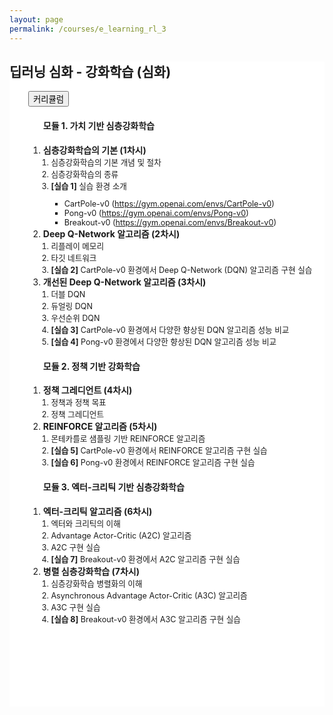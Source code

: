 ```yaml
---
layout: page
permalink: /courses/e_learning_rl_3
---
```


<section>
    <div class="cw-content container-fluid">
        <div class="cyw-container">
            <div class="container">
                <!--Start Container Div-->
                <div style="background-color:white;" class="container-fluid">
                        <!--Start Content Grid-->
                        <section class="row content" style="padding-bottom:100px">
                            <section class="content-wrapper title-section">
                                <h2 class="title-level-2">딥러닝 심화 - 강화학습 (심화)</h2>
                            </section>
                            <section style="padding: 0px 30px; width:100%" class="content-wrapper">
                                <div class="article-content-1 research-content">
                                    <div class="row">
                                        <div class="col-lg-12 col-md-12">
                                            <article>
                                                <button class="accordion">커리큘럼</button>
                                            </article>
                                        </div>
                                    </div>
                                    <div class="row">
                                        <div class="col-lg-6 col-md-6">
                                                <ol class="study">
                                                    <h4 class="title-level-4 year">모듈 1. 가치 기반 심층강화학습</h4>
                                                    <li>
                                                        <span style="font-weight: bold">심층강화학습의 기본 (1차시)</span>
                                                        <a href="#">
                                                            <i class="fa fa-link" aria-hidden="true"></i>
                                                        </a>
                                                        <ol style="padding-left: 1.0em; font-size: 0.9em">
                                                            <li> 심층강화학습의 기본 개념 및 절차</li>
                                                            <li> 심층강화학습의 종류</li>
                                                            <li> <strong>[실습 1]</strong> 실습 환경 소개</li>
                                                            <ul>
                                                                <li>CartPole-v0 (<a href="https://gym.openai.com/envs/CartPole-v0/" target="_blank">https://gym.openai.com/envs/CartPole-v0</a>)</li>
                                                                <li>Pong-v0 (<a href="https://gym.openai.com/envs/Pong-v0/" target="_blank">https://gym.openai.com/envs/Pong-v0</a>)</li>
                                                                <li>Breakout-v0 (<a href="https://gym.openai.com/envs/Breakout-v0/" target="_blank">https://gym.openai.com/envs/Breakout-v0</a>)</li>
                                                            </ul>
                                                        </ol>
                                                    </li>
                                                    <li>
                                                        <span style="font-weight: bold">Deep Q-Network 알고리즘 (2차시)</span>
                                                        <a href="#">
                                                            <i class="fa fa-link" aria-hidden="true"></i>
                                                        </a>
                                                        <ol style="padding-left: 1.0em; font-size: 0.9em">
                                                            <li> 리플레이 메모리</li>
                                                            <li> 타깃 네트워크</li>
                                                            <li> <strong>[실습 2]</strong> CartPole-v0 환경에서 Deep Q-Network (DQN) 알고리즘 구현 실습</li>
                                                        </ol>
                                                    </li>
                                                    <li>
                                                        <span style="font-weight: bold">개선된 Deep Q-Network 알고리즘 (3차시)</span>
                                                        <a href="#">
                                                            <i class="fa fa-link" aria-hidden="true"></i>
                                                        </a>
                                                        <ol style="padding-left: 1.0em; font-size: 0.9em">
                                                            <li> 더블 DQN</li>
                                                            <li> 듀얼링 DQN</li>
                                                            <li> 우선순위 DQN</li>
                                                            <li> <strong>[실습 3]</strong> CartPole-v0 환경에서 다양한 향상된 DQN 알고리즘 성능 비교</li>
                                                            <li> <strong>[실습 4]</strong> Pong-v0 환경에서 다양한 향상된 DQN 알고리즘 성능 비교</li>
                                                        </ol>
                                                    </li>
                                                </ol>
                                        </div>
                                        <div class="col-lg-6 col-md-6">
                                                <ol class="study">
                                                    <h4 class="title-level-4 year">모듈 2. 정책 기반 강화학습</h4>
                                                    <li>
                                                        <span style="font-weight: bold">정책 그레디언트 (4차시)</span>
                                                        <a href="#">
                                                            <i class="fa fa-link" aria-hidden="true"></i>
                                                        </a>
                                                        <ol style="padding-left: 1.0em; font-size: 0.9em">
                                                            <li> 정책과 정책 목표</li>
                                                            <li> 정책 그레디언트</li>
                                                        </ol>
                                                    </li>
                                                    <li>
                                                        <span style="font-weight: bold">REINFORCE 알고리즘 (5차시)</span>
                                                        <a href="#">
                                                            <i class="fa fa-link" aria-hidden="true"></i>
                                                        </a>
                                                        <ol style="padding-left: 1.0em; font-size: 0.9em">
                                                            <li> 몬테카를로 샘플링 기반 REINFORCE 알고리즘</li>
                                                            <li> <strong>[실습 5]</strong> CartPole-v0 환경에서 REINFORCE 알고리즘 구현 실습</li>
                                                            <li> <strong>[실습 6]</strong> Pong-v0 환경에서 REINFORCE 알고리즘 구현 실습</li>
                                                        </ol>
                                                    </li>
                                                </ol>
                                        </div>
                                    </div>
                                    <div class="row">
                                        <div class="col-lg-6 col-md-6">
                                                <ol class="study">
                                                    <h4 class="title-level-4 year">모듈 3. 엑터-크리틱 기반 심층강화학습</h4>
                                                    <li>
                                                        <span style="font-weight: bold">엑터-크리틱 알고리즘 (6차시)</span>
                                                        <a href="#">
                                                            <i class="fa fa-link" aria-hidden="true"></i>
                                                        </a>
                                                        <ol style="padding-left: 1.0em; font-size: 0.9em">
                                                            <li> 엑터와 크리틱의 이해</li>
                                                            <li> Advantage Actor-Critic (A2C) 알고리즘</li>
                                                            <li> A2C 구현 실습</li>
                                                            <li> <strong>[실습 7]</strong> Breakout-v0 환경에서 A2C 알고리즘 구현 실습</li>
                                                        </ol>
                                                    </li>
                                                    <li>
                                                        <span style="font-weight: bold">병렬 심층강화학습 (7차시)</span>
                                                        <a href="#">
                                                            <i class="fa fa-link" aria-hidden="true"></i>
                                                        </a>
                                                        <ol style="padding-left: 1.0em; font-size: 0.9em">
                                                            <li> 심층강화학습 병렬화의 이해</li>
                                                            <li> Asynchronous Advantage Actor-Critic (A3C) 알고리즘 </li>
                                                            <li> A3C 구현 실습</li>
                                                            <li> <strong>[실습 8]</strong> Breakout-v0 환경에서 A3C 알고리즘 구현 실습</li>
                                                        </ol>
                                                    </li>
                                                </ol>
                                        </div>
                                    </div>
                                </div>
                            </section>
                            <br/>
                        </section>
                        <!--End Content Grid-->
                </div>
            </div>
        </div>
        <!--End Container Div-->
    </div>
</section>
